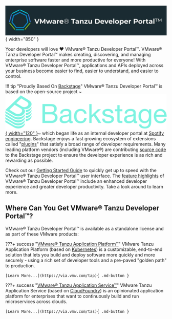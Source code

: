 ![VMware Tanzu Developer Portal](./images/hero-banner.jpg){ width="850" }

Your developers will love :heart: VMware® Tanzu Developer Portal™. VMware® Tanzu Developer Portal™ makes creating, discovering, and managing enterprise software faster and more productive for everyone! With VMware® Tanzu Developer Portal™, applications and APIs deployed across your business become easier to find, easier to understand, and easier to control. 

!!! tip "Proudly Based On [Backstage](https://backstage.io)"
    VMware® Tanzu Developer Portal™ is based on the open-source project ~[![backstage](images/Backstage-Full.png "Backstage"){ width="120" }](https://backstage.io)~ which began life as an internal developer portal at [Spotify engineering](https://engineering.atspotify.com/ "Spotify engineering").  Backstage enjoys a fast growing ecosystem of extensions called "[plugins](https://backstage.io/plugins/ "plugins")" that satisfy a broad range of developer requirements. Many leading platform vendors (including  VMware®) are contributing [source code](https://github.com/backstage "source code") to the Backstage project to ensure the developer experience is as rich and rewarding as possible.

Check out our [Getting Started Guide](./get-started.md) to quickly get up to speed with the VMware® Tanzu Developer Portal™ user interface. The [feature highlights](./features.md) of VMware® Tanzu Developer Portal™ include an enhanced developer experience and greater developer productivity. Take a look around to learn more.

## Where Can You Get VMware® Tanzu Developer Portal™?

VMware® Tanzu Developer Portal™ is available as a standalone license and as part of these VMware products:

???+ success "[VMware® Tanzu Application Platform™](https://via.vmw.com/tap)"
    VMware Tanzu Application Platform (based on [Kubernetes](https://kubernetes.io)) is a customizable, end-to-end solution that lets you build and deploy software more quickly and more securely - using a rich set of developer tools and a pre-paved "golden path" to production.

    [Learn More...](https://via.vmw.com/tap){ .md-button }

???+ success "[VMware® Tanzu Application Service™](https://via.vmw.com/tas)"
    VMware Tanzu Application Service (based on [CloudFoundry](https://www.cloudfoundry.org/)) is an opinionated application platform for enterprises that want to continuously build and run microservices across clouds.

    [Learn More...](https://via.vmw.com/tas){ .md-button }



 
